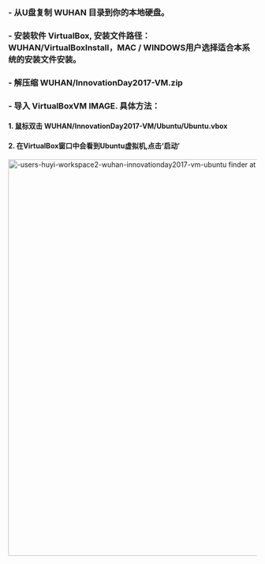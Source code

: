 ### - 从U盘复制 **WUHAN** 目录到你的本地硬盘。
### - 安装软件 **VirtualBox**, 安装文件路径： WUHAN/VirtualBoxInstall，MAC / WINDOWS用户选择适合本系统的安装文件安装。
### - 解压缩 WUHAN/InnovationDay2017-VM.zip
### - 导入 VirtualBoxVM IMAGE. 具体方法：
#### 1. 鼠标双击 WUHAN/InnovationDay2017-VM/Ubuntu/Ubuntu.vbox
#### 2. 在VirtualBox窗口中会看到Ubuntu虚拟机,点击‘启动’
<img width="802" alt="-users-huyi-workspace2-wuhan-innovationday2017-vm-ubuntu finder at 12 55 39" src="https://user-images.githubusercontent.com/18717367/28906767-47b98b20-784c-11e7-83e5-c4eb51843527.png" style="max-width:100%;">
